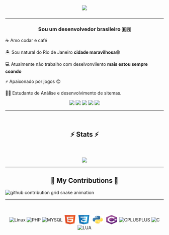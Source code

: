 <h1 align="center">
    <img src="https://readme-typing-svg.herokuapp.com/?font=SourceCodePro&size=35&center=true&vCenter=true&width=500&height=70&duration=4000&lines=Olá!+👋;+Eu+sou+Pierre+Moraes!;" />
</h1>

 <hr/>
 
<h3 align=center>Sou um desenvolvedor brasileiro 🇧🇷</h3>

<div align="left">
 
 ☕ Amo codar e café
 
 🏝 Sou natural do Rio de Janeiro **cidade maravilhosa**😆

💻 Atualmente não trabalho com deselvonvilento **mais estou sempre coando**

⚡ Apaixonado por jogos 😍

👨‍🎓 Estudante de Análise e desenvolvimento de sitemas.
 </div>
 
<div align=center> 
  <a href="https://instagram.com/pierremoraes.ofc" target="_blank"><img src="https://img.shields.io/badge/-Instagram-%23E4405F?style=for-the-badge&logo=instagram&logoColor=white" target="_blank"></a>
 	<a href="https://www.twitch.tv/pierremoraes.ofc" target="_blank"><img src="https://img.shields.io/badge/Twitch-9146FF?style=for-the-badge&logo=twitch&logoColor=white" target="_blank"></a>
 <a href="https://discord.gg/DQ5avyc" target="_blank"><img src="https://img.shields.io/badge/Discord-7289DA?style=for-the-badge&logo=discord&logoColor=white" target="_blank"></a> 
  <a href = "mailto:brunopierremoraes@gmail.com"><img src="https://img.shields.io/badge/-Gmail-%23333?style=for-the-badge&logo=gmail&logoColor=white" target="_blank"></a>
  <a href="https://br.linkedin.com/in/pierre-moraes-483b21263?trk=people-guest_people_search-card&original_referer=https%3A%2F%2Fbr.linkedin.com%2Fpub%2Fdir%2FPierre%2FMoraes" target="_blank"><img src="https://img.shields.io/badge/-LinkedIn-%230077B5?style=for-the-badge&logo=linkedin&logoColor=white" target="_blank"></a> 
  
</div>

 <hr/>
 
 <br>
<h2 align="center">⚡ Stats ⚡</h2>
<br><br>

<div align=center>
  
<a href="https://github.com/anuraghazra/github-readme-stats">
  <img height=180em align="center" src="https://github-readme-stats.vercel.app/api?username=PierreMoraes&theme=dark&show_icons=true&include_all_commits=true&count_private=true" />
</a>
  
<!--<a href="https://github.com/anuraghazra/convoychat">
  <img height=180em align="center" src="https://github-readme-stats.vercel.app/api/top-langs?username=PierreMoraes&layout=compact&langs_count=16&theme=dark" />
</a>-->
  
</div>

 <hr/>


<div align="center">
  <h2>🐍 My Contributions 🐍</h2>
</div>

<picture>
  <source
    media="(prefers-color-scheme: dark)"
    srcset="https://raw.githubusercontent.com/PierreMoraes/snk/output/github-contribution-grid-snake-dark.svg"
  />
  <source
    media="(prefers-color-scheme: light)"
    srcset="https://raw.githubusercontent.com/PierreMoraes/snk/output/github-contribution-grid-snake.svg"
  />
  <img
    alt="github contribution grid snake animation"
    src="https://raw.githubusercontent.com/PierreMoraes/snk/output/github-contribution-grid-snake.svg"
  />
</picture>
 <hr/>
 
 
<br>
<div align=center style="display: inline_block"><br>
  <img align="center" alt="Linux" height="30" width="40" src="https://cdn.jsdelivr.net/gh/devicons/devicon@latest/icons/linux/linux-original.svg">
  <img align="center" alt="PHP" height="30" width="40" src="https://cdn.jsdelivr.net/gh/devicons/devicon@latest/icons/php/php-original.svg">
  <img align="center" alt="MYSQL" height="30" width="40" src="https://cdn.jsdelivr.net/gh/devicons/devicon@latest/icons/mysql/mysql-original.svg">
  <img align="center" alt="HTML" height="30" width="40" src="https://raw.githubusercontent.com/devicons/devicon/master/icons/html5/html5-original.svg">
  <img align="center" alt="CSS" height="30" width="40" src="https://raw.githubusercontent.com/devicons/devicon/master/icons/css3/css3-original.svg">
  <img align="center" alt="PYTHON" height="30" width="40" src="https://raw.githubusercontent.com/devicons/devicon/master/icons/python/python-original.svg">
  <img align="center" alt="CSHARP" height="30" width="40" src="https://raw.githubusercontent.com/devicons/devicon/master/icons/csharp/csharp-original.svg">
  <img align="center" alt="CPLUSPLUS" height="30" width="40" src="https://cdn.jsdelivr.net/gh/devicons/devicon@latest/icons/cplusplus/cplusplus-original.svg">
  <img align="center" alt="C" height="30" width="40" src="https://cdn.jsdelivr.net/gh/devicons/devicon@latest/icons/c/c-original.svg">
  <img align="center" alt="LUA" height="30" width="40" src="https://cdn.jsdelivr.net/gh/devicons/devicon@latest/icons/lua/lua-original.svg">
</div> 

<br><br>